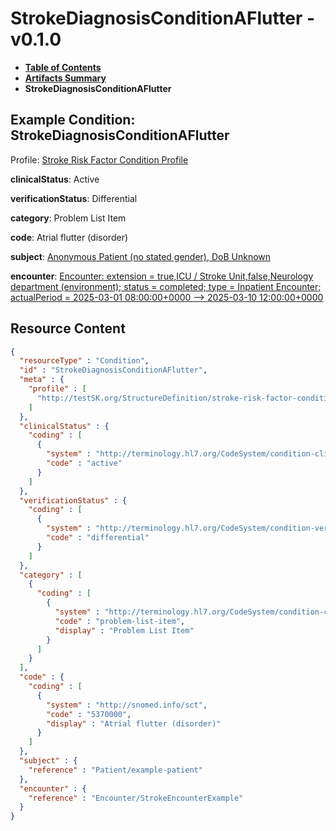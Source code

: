 # StrokeDiagnosisConditionAFlutter - v0.1.0

* [**Table of Contents**](toc.md)
* [**Artifacts Summary**](artifacts.md)
* **StrokeDiagnosisConditionAFlutter**

## Example Condition: StrokeDiagnosisConditionAFlutter

Profile: [Stroke Risk Factor Condition Profile](StructureDefinition-stroke-risk-factor-condition-profile.md)

**clinicalStatus**: Active

**verificationStatus**: Differential

**category**: Problem List Item

**code**: Atrial flutter (disorder)

**subject**: [Anonymous Patient (no stated gender), DoB Unknown](Patient-example-patient.md)

**encounter**: [Encounter: extension = true,ICU / Stroke Unit,false,Neurology department (environment); status = completed; type = Inpatient Encounter; actualPeriod = 2025-03-01 08:00:00+0000 --> 2025-03-10 12:00:00+0000](Encounter-StrokeEncounterExample.md)



## Resource Content

```json
{
  "resourceType" : "Condition",
  "id" : "StrokeDiagnosisConditionAFlutter",
  "meta" : {
    "profile" : [
      "http://testSK.org/StructureDefinition/stroke-risk-factor-condition-profile"
    ]
  },
  "clinicalStatus" : {
    "coding" : [
      {
        "system" : "http://terminology.hl7.org/CodeSystem/condition-clinical",
        "code" : "active"
      }
    ]
  },
  "verificationStatus" : {
    "coding" : [
      {
        "system" : "http://terminology.hl7.org/CodeSystem/condition-ver-status",
        "code" : "differential"
      }
    ]
  },
  "category" : [
    {
      "coding" : [
        {
          "system" : "http://terminology.hl7.org/CodeSystem/condition-category",
          "code" : "problem-list-item",
          "display" : "Problem List Item"
        }
      ]
    }
  ],
  "code" : {
    "coding" : [
      {
        "system" : "http://snomed.info/sct",
        "code" : "5370000",
        "display" : "Atrial flutter (disorder)"
      }
    ]
  },
  "subject" : {
    "reference" : "Patient/example-patient"
  },
  "encounter" : {
    "reference" : "Encounter/StrokeEncounterExample"
  }
}

```
